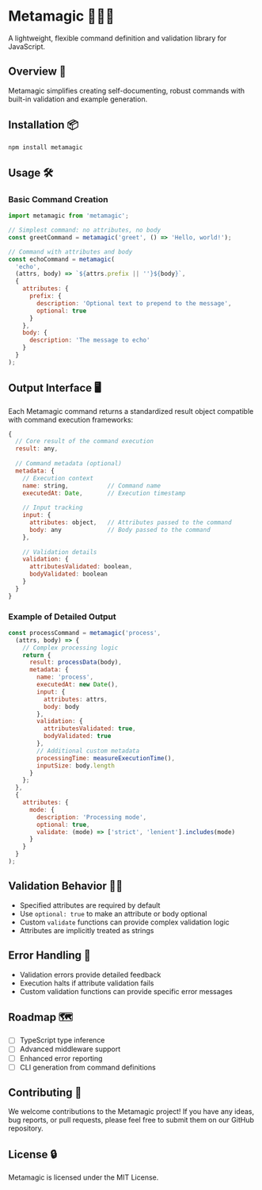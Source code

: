 # Metamagic 🧙‍♂️✨

A lightweight, flexible command definition and validation library for JavaScript.

## Overview 🌟

Metamagic simplifies creating self-documenting, robust commands with built-in validation and example generation.

## Installation 📦

```bash
npm install metamagic
```

## Usage 🛠️

### Basic Command Creation

```javascript
import metamagic from 'metamagic';

// Simplest command: no attributes, no body
const greetCommand = metamagic('greet', () => 'Hello, world!');

// Command with attributes and body
const echoCommand = metamagic(
  'echo', 
  (attrs, body) => `${attrs.prefix || ''}${body}`,
  {
    attributes: {
      prefix: {
        description: 'Optional text to prepend to the message',
        optional: true
      }
    },
    body: {
      description: 'The message to echo'
    }
  }
);
```

## Output Interface 🖥️

Each Metamagic command returns a standardized result object compatible with command execution frameworks:

```javascript
{
  // Core result of the command execution
  result: any,
  
  // Command metadata (optional)
  metadata: {
    // Execution context
    name: string,           // Command name
    executedAt: Date,       // Execution timestamp
    
    // Input tracking
    input: {
      attributes: object,   // Attributes passed to the command
      body: any             // Body passed to the command
    },
    
    // Validation details
    validation: {
      attributesValidated: boolean,
      bodyValidated: boolean
    }
  }
}
```

### Example of Detailed Output

```javascript
const processCommand = metamagic('process', 
  (attrs, body) => {
    // Complex processing logic
    return {
      result: processData(body),
      metadata: {
        name: 'process',
        executedAt: new Date(),
        input: {
          attributes: attrs,
          body: body
        },
        validation: {
          attributesValidated: true,
          bodyValidated: true
        },
        // Additional custom metadata
        processingTime: measureExecutionTime(),
        inputSize: body.length
      }
    };
  },
  {
    attributes: {
      mode: {
        description: 'Processing mode',
        optional: true,
        validate: (mode) => ['strict', 'lenient'].includes(mode)
      }
    }
  }
);
```

## Validation Behavior 🕵️‍♀️

- Specified attributes are required by default
- Use `optional: true` to make an attribute or body optional
- Custom `validate` functions can provide complex validation logic
- Attributes are implicitly treated as strings

## Error Handling 🚨

- Validation errors provide detailed feedback
- Execution halts if attribute validation fails
- Custom validation functions can provide specific error messages

## Roadmap 🗺️

- [ ] TypeScript type inference
- [ ] Advanced middleware support
- [ ] Enhanced error reporting
- [ ] CLI generation from command definitions

## Contributing 🦄

We welcome contributions to the Metamagic project! If you have any ideas, bug reports, or pull requests, please feel free to submit them on our GitHub repository.

## License 🔒

Metamagic is licensed under the MIT License.